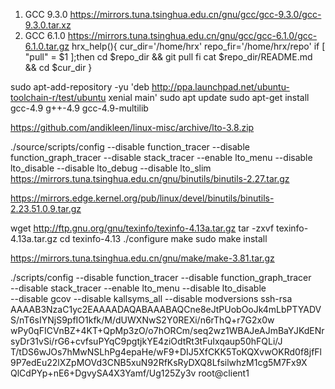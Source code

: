 1. GCC 9.3.0
https://mirrors.tuna.tsinghua.edu.cn/gnu/gcc/gcc-9.3.0/gcc-9.3.0.tar.xz
2. GCC 6.1.0
https://mirrors.tuna.tsinghua.edu.cn/gnu/gcc/gcc-6.1.0/gcc-6.1.0.tar.gz
hrx_help(){
    cur_dir='/home/hrx'
    repo_fir='/home/hrx/repo'
    if [ "pull" = $1 ];then
        cd $repo_dir && git pull
    fi
    cat $repo_dir/README.md && cd $cur_dir
}

sudo apt-add-repository -yu 'deb http://ppa.launchpad.net/ubuntu-toolchain-r/test/ubuntu xenial main'
sudo apt update
sudo apt-get install gcc-4.9 g++-4.9 gcc-4.9-multilib

https://github.com/andikleen/linux-misc/archive/lto-3.8.zip

./source/scripts/config --disable function_tracer --disable function_graph_tracer --disable stack_tracer --enable lto_menu --disable lto_disable --disable lto_debug --disable lto_slim
https://mirrors.tuna.tsinghua.edu.cn/gnu/binutils/binutils-2.27.tar.gz

https://mirrors.edge.kernel.org/pub/linux/devel/binutils/binutils-2.23.51.0.9.tar.gz

wget http://ftp.gnu.org/gnu/texinfo/texinfo-4.13a.tar.gz
tar -zxvf texinfo-4.13a.tar.gz
cd texinfo-4.13
./configure
make
sudo make install

https://mirrors.tuna.tsinghua.edu.cn/gnu/make/make-3.81.tar.gz

./scripts/config --disable function_tracer --disable function_graph_tracer \
			--disable stack_tracer --enable lto_menu --disable lto_disable \
			--disable gcov --disable kallsyms_all --disable modversions
ssh-rsa AAAAB3NzaC1yc2EAAAADAQABAAABAQCne8eJtPUobOoJk4mLbPTYADVS/nT6sIYNjS9pfIO1kfk/M/dUWXNwS2Y0REXi/n6rThQ+r7G2x0w
wPy0qFICVnBZ+4KT+QpMp3zO/o7hORCm/seq2wz1WBAJeAJmBaYJKdENrsyDr31vSi/rG6+cvfsuPYqC9pgtjkYE4ziOdtRt3tFuIxqaup50hFQLi/J
T/tDS6wJOs7hMwNSLhPg4epaHe/wF9+DIJ5XfCKK5ToKQXvwOKRd0f8jfFl9P7edEu22lXZpMOVd3CNB5xuN92RfKsRyDXQ8LfsilwhzM1cg5M7Fx9X
QlCdPYp+nE6+DgvySA4X3Yamf/Ug125Zy3v root@client1

